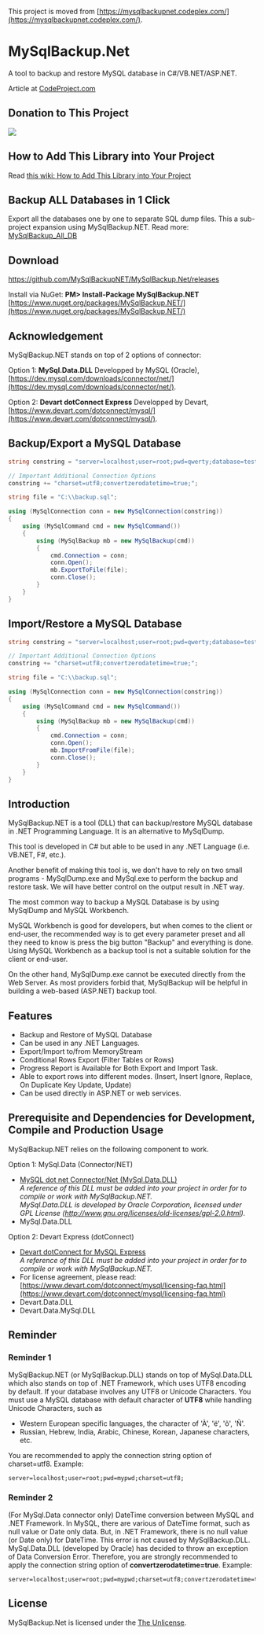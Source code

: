 This project is moved from [https://mysqlbackupnet.codeplex.com/](https://mysqlbackupnet.codeplex.com/).

# MySqlBackup.Net

A tool to backup and restore MySQL database in C#/VB.NET/ASP.NET.

Article at [CodeProject.com](http://www.codeproject.com/Articles/256466/MySqlBackup-NET)

## Donation to This Project

<a href="https://buy.stripe.com/dR6aIgawrbUW57GeUU" target="_blank">
<img src="https://img.icons8.com/color/96/000000/stripe.png"/></a>

## How to Add This Library into Your Project
Read [this wiki: How to Add This Library into Your Project](https://github.com/MySqlBackupNET/MySqlBackup.Net/wiki/How-to-Add-This-Library-into-Your-Project)

## Backup ALL Databases in 1 Click
Export all the databases one by one to separate SQL dump files. This a sub-project expansion using MySqlBackup.NET. Read more: [MySqlBackup_All_DB](https://github.com/MySqlBackupNET/MySqlBackup_All_DB)

## Download
https://github.com/MySqlBackupNET/MySqlBackup.Net/releases

Install via NuGet: **PM> Install-Package MySqlBackup.NET**  
[https://www.nuget.org/packages/MySqlBackup.NET/](https://www.nuget.org/packages/MySqlBackup.NET/)

## Acknowledgement

MySqlBackup.NET stands on top of 2 options of connector:

Option 1: **MySql.Data.DLL**
Developped by MySQL (Oracle), [https://dev.mysql.com/downloads/connector/net/](https://dev.mysql.com/downloads/connector/net/).

Option 2: **Devart dotConnect Express**
Developped by Devart, [https://www.devart.com/dotconnect/mysql/](https://www.devart.com/dotconnect/mysql/).

## Backup/Export a MySQL Database
```C#
string constring = "server=localhost;user=root;pwd=qwerty;database=test;";

// Important Additional Connection Options
constring += "charset=utf8;convertzerodatetime=true;";

string file = "C:\\backup.sql";

using (MySqlConnection conn = new MySqlConnection(constring))
{
    using (MySqlCommand cmd = new MySqlCommand())
    {
        using (MySqlBackup mb = new MySqlBackup(cmd))
        {
            cmd.Connection = conn;
            conn.Open();
            mb.ExportToFile(file);
            conn.Close();
        }
    }
}
```

## Import/Restore a MySQL Database

```C#
string constring = "server=localhost;user=root;pwd=qwerty;database=test;";

// Important Additional Connection Options
constring += "charset=utf8;convertzerodatetime=true;";

string file = "C:\\backup.sql";

using (MySqlConnection conn = new MySqlConnection(constring))
{
    using (MySqlCommand cmd = new MySqlCommand())
    {
        using (MySqlBackup mb = new MySqlBackup(cmd))
        {
            cmd.Connection = conn;
            conn.Open();
            mb.ImportFromFile(file);
            conn.Close();
        }
    }
}
```

## Introduction

MySqlBackup.NET is a tool (DLL) that can backup/restore MySQL database in .NET Programming Language. It is an alternative to MySqlDump.

This tool is developed in C# but able to be used in any .NET Language (i.e. VB.NET, F#, etc.).

Another benefit of making this tool is, we don't have to rely on two small programs - MySqlDump.exe and MySql.exe to perform the backup and restore task. We will have better control on the output result in .NET way.

The most common way to backup a MySQL Database is by using MySqlDump and MySQL Workbench.

MySQL Workbench is good for developers, but when comes to the client or end-user, the recommended way is to get every parameter preset and all they need to know is press the big button "Backup" and everything is done. Using MySQL Workbench as a backup tool is not a suitable solution for the client or end-user.

On the other hand, MySqlDump.exe cannot be executed directly from the Web Server. As most providers forbid that, MySqlBackup will be helpful in building a web-based (ASP.NET) backup tool.

## Features

* Backup and Restore of MySQL Database
* Can be used in any .NET Languages.
* Export/Import to/from MemoryStream
* Conditional Rows Export (Filter Tables or Rows)
* Progress Report is Available for Both Export and Import Task.
* Able to export rows into different modes. (Insert, Insert Ignore, Replace, On Duplicate Key Update, Update)
* Can be used directly in ASP.NET or web services.

## Prerequisite and Dependencies for Development, Compile and Production Usage

MySqlBackup.NET relies on the following component to work.

Option 1: MySql.Data (Connector/NET)
* [MySQL dot net Connector/Net (MySql.Data.DLL)](http://www.mysql.com/downloads/connector/net/)<br />_A reference of this DLL must be added into your project in order for to compile or work with MySqlBackup.NET.<br />MySql.Data.DLL is developed by Oracle Corporation, licensed under GPL License (http://www.gnu.org/licenses/old-licenses/gpl-2.0.html)._
* MySql.Data.DLL

Option 2: Devart Express (dotConnect)
* [Devart dotConnect for MySQL Express](https://www.devart.com/dotconnect/mysql/)<br />_A reference of this DLL must be added into your project in order for to compile or work with MySqlBackup.NET._
* For license agreement, please read: [https://www.devart.com/dotconnect/mysql/licensing-faq.html](https://www.devart.com/dotconnect/mysql/licensing-faq.html)
* Devart.Data.DLL
* Devart.Data.MySql.DLL
## Reminder

### Reminder 1

MySqlBackup.NET (or MySqlBackup.DLL) stands on top of MySql.Data.DLL which also stands on top of .NET Framework, which uses UTF8 encoding by default.
If your database involves any UTF8 or Unicode Characters. You must use a MySQL database with default character of **UTF8** while handling Unicode Characters, such as

* Western European specific languages, the character of 'À', 'ë', 'õ', 'Ñ'.
* Russian, Hebrew, India, Arabic, Chinese, Korean, Japanese characters, etc.

You are recommended to apply the connection string option of charset=utf8. Example:

```
server=localhost;user=root;pwd=mypwd;charset=utf8;
```

### Reminder 2

(For MySql.Data connector only)
DateTime conversion between MySQL and .NET Framework. In MySQL, there are various of DateTime format, such as null value or Date only data. But, in .NET Framework, there is no null value (or Date only) for DateTime. This error is not caused by MySqlBackup.DLL. MySql.Data.DLL (developed by Oracle) has decided to throw an exception of Data Conversion Error. Therefore, you are strongly recommended to apply the connection string option of **convertzerodatetime=true**. Example:

```
server=localhost;user=root;pwd=mypwd;charset=utf8;convertzerodatetime=true;
```



## License

MySqlBackup.Net is licensed under the [The Unlicense](https://github.com/MySqlBackupNET/MySqlBackup.Net/blob/master/LICENSE).
